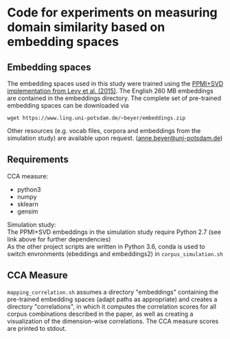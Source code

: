 # Code for experiments on measuring domain similarity based on embedding spaces

## Embedding spaces
The embedding spaces used in this study were trained using the [PPMI+SVD implementation from Levy et al. (2015)](
https://bitbucket.org/omerlevy/hyperwords/src/f5a01ea3e44c/). The English 260 MB embeddings are contained in the embeddings directory. The complete set of pre-trained embedding spaces can be downloaded via
```
wget https://www.ling.uni-potsdam.de/~beyer/embeddings.zip
```

Other resources (e.g. vocab files, corpora and embeddings from the simulation study) are available upon request. (anne.beyer@uni-potsdam.de)

## Requirements
CCA measure: </br>
  - python3 </br>
  - numpy </br>
  - sklearn </br>
  - gensim </br>
 
Simulation study: </br>
The PPMI+SVD embeddings in the simulation study require Python 2.7 (see link above for further dependencies)</br>
As the other project scripts are written in Python 3.6, conda is used to switch envronments (ebeddings and embeddings2) in ```corpus_simulation.sh```

## CCA Measure
```mapping_correlation.sh``` assumes a directory "embeddings" containing the pre-trained embedding spaces (adapt paths as appropriate) and creates a directory "correlations", in which it computes the correlation scores for all corpus combinations described in the paper, as well as creating a visualization of the dimension-wise correlations. The CCA measure scores are printed to stdout.
